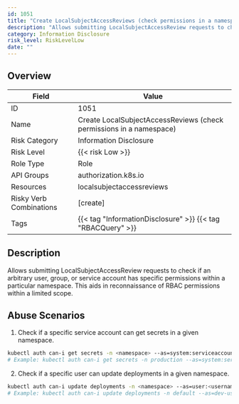 ```yaml
---
id: 1051
title: "Create LocalSubjectAccessReviews (check permissions in a namespace)"
description: "Allows submitting LocalSubjectAccessReview requests to check if an arbitrary user, group, or service account has specific permissions within a particular namespace. This aids in reconnaissance of RBAC permissions within a limited scope."
category: Information Disclosure
risk_level: RiskLevelLow
date: ""
---
```


## Overview

| Field                   | Value                                                               |
| ----------------------- | ------------------------------------------------------------------- |
| ID                      | 1051                                                                |
| Name                    | Create LocalSubjectAccessReviews (check permissions in a namespace) |
| Risk Category           | Information Disclosure                                              |
| Risk Level              | {{< risk Low >}}                                                    |
| Role Type               | Role                                                                |
| API Groups              | authorization.k8s.io                                                |
| Resources               | localsubjectaccessreviews                                           |
| Risky Verb Combinations | [create]                                                            |
| Tags                    | {{< tag "InformationDisclosure" >}} {{< tag "RBACQuery" >}}         |

## Description

Allows submitting LocalSubjectAccessReview requests to check if an arbitrary user, group, or service account has specific permissions within a particular namespace. This aids in reconnaissance of RBAC permissions within a limited scope.

## Abuse Scenarios

1. Check if a specific service account can get secrets in a given namespace.

```bash
kubectl auth can-i get secrets -n <namespace> --as=system:serviceaccount:<namespace>:<serviceaccount-name>
# Example: kubectl auth can-i get secrets -n production --as=system:serviceaccount:production:my-app-sa

```

2. Check if a specific user can update deployments in a given namespace.

```bash
kubectl auth can-i update deployments -n <namespace> --as=user:<username>
# Example: kubectl auth can-i update deployments -n default --as=dev-user

```
